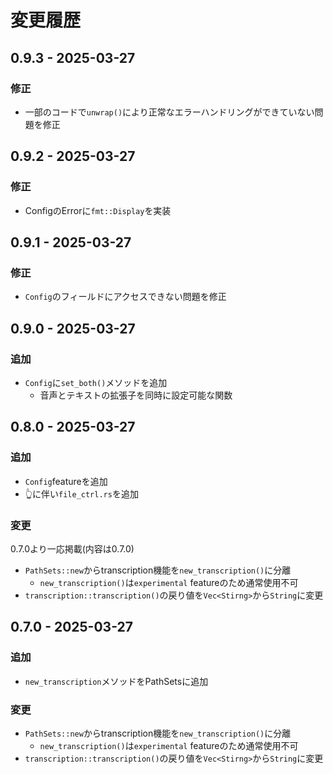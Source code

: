 # 変更履歴

## 0.9.3 - 2025-03-27

### 修正

- 一部のコードで`unwrap()`により正常なエラーハンドリングができていない問題を修正

## 0.9.2 - 2025-03-27

### 修正

- ConfigのErrorに`fmt::Display`を実装

## 0.9.1 - 2025-03-27

### 修正

- `Config`のフィールドにアクセスできない問題を修正

## 0.9.0 - 2025-03-27

### 追加

- `Config`に`set_both()`メソッドを追加
  - 音声とテキストの拡張子を同時に設定可能な関数

## 0.8.0 - 2025-03-27

### 追加

- `Config`featureを追加
- 👆に伴い`file_ctrl.rs`を追加

### 変更

0.7.0より一応掲載(内容は0.7.0)

- `PathSets::new`からtranscription機能を`new_transcription()`に分離
  - `new_transcription()`は`experimental` featureのため通常使用不可
- `transcription::transcription()`の戻り値を`Vec<Stirng>`から`String`に変更

## 0.7.0 - 2025-03-27

### 追加

- `new_transcription`メソッドをPathSetsに追加

### 変更

- `PathSets::new`からtranscription機能を`new_transcription()`に分離
  - `new_transcription()`は`experimental` featureのため通常使用不可
- `transcription::transcription()`の戻り値を`Vec<Stirng>`から`String`に変更

